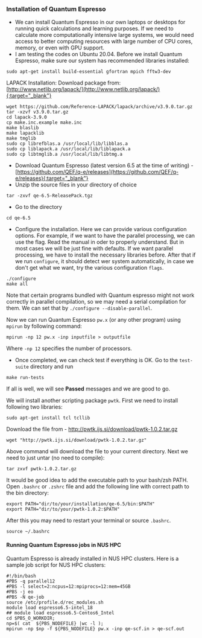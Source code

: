 ### Installation of Quantum Espresso

- We can install Quantum Espresso in our own laptops or desktops for running quick calculations and learning purposes. If we need to calculate more computationally intensive large systems, we would need access to better computing resources with large number of CPU cores, memory, or even with GPU support.  
- I am testing the codes on Ubuntu 20.04. Before we install Quantum Espresso, make sure our system has recommended libraries installed: 
```
sudo apt-get install build-essential gfortran mpich fftw3-dev
```
LAPACK Installation: 
Download package from: [http://www.netlib.org/lapack/](http://www.netlib.org/lapack/){:target="_blank"}
```
wget https://github.com/Reference-LAPACK/lapack/archive/v3.9.0.tar.gz 
tar -xzvf v3.9.0.tar.gz
cd lapack-3.9.0
cp make.inc.example make.inc
make blaslib
make lapacklib
make tmglib
sudo cp librefblas.a /usr/local/lib/libblas.a
sudo cp liblapack.a /usr/local/lib/liblapack.a
sudo cp libtmglib.a /usr/local/lib/libtmg.a
```
- Download Quantum Espresso (latest version 6.5 at the time of writing) - [https://github.com/QEF/q-e/releases](https://github.com/QEF/q-e/releases){:target="_blank"}
- Unzip the source files in your directory of choice 
```
tar -zxvf qe-6.5-ReleasePack.tgz
```
- Go to the directory 
```
cd qe-6.5
```
- Configure the installation. Here we can provide various configuration options. For example, if we want to have the parallel processing, we can use the flag. Read the manual in oder to properly understand. But in most cases we will be just fine with defaults. If we want parallel processing, we have to install the necessary libraries before. After that if we run `configure`, it should detect wer system automatically, in case we don't get what we want, try the various configuration `flags`. 
```
./configure 
make all
```

Note that certain programs bundled with Quantum espresso might not work correctly in parallel compilation, so we may need a serial compilation for them. We can set that by `./configure --disable-parallel`. 

Now we can run Quantum Espresso `pw.x` (or any other program) using `mpirun` by following command: 
```
mpirun -np 12 pw.x -inp inputfile > outputfile
```
Where `-np 12` specifies the number of processors. 

- Once completed, we can check test if everything is OK. Go to the `test-suite` directory and run 
```
make run-tests
```
If all is well, we will see **Passed** messages and we are good to go. 

We will install another scripting package `pwtk`. First we need to install following two libraries: 
```
sudo apt-get install tcl tcllib
```
Download the file from - <http://pwtk.ijs.si/download/pwtk-1.0.2.tar.gz>
```
wget "http://pwtk.ijs.si/download/pwtk-1.0.2.tar.gz"
```
Above command will download the file to your current directory. Next we need to just untar (no need to compile): 
```
tar zxvf pwtk-1.0.2.tar.gz
```

It would be good idea to add the executable path to your bash/zsh PATH. Open `.bashrc` or `.zshrc` file and add the following line with correct path to the bin directory: 
```
export PATH="dir/to/your/installation/qe-6.5/bin:$PATH"
export PATH="dir/to/your/pwtk-1.0.2:$PATH"
```
After this you may need to restart your terminal or source `.bashrc`. 

```
source ~/.bashrc
```

#### Running Quantum Espresso jobs in NUS HPC
Quantum Espresso is already installed in NUS HPC clusters. Here is a sample job script for NUS HPC clusters:
```
#!/bin/bash
#PBS -q parallel12
#PBS -l select=2:ncpus=12:mpiprocs=12:mem=45GB 
#PBS -j eo 
#PBS -N qe-job
source /etc/profile.d/rec_modules.sh
module load espresso6.5-intel_18
## module load espresso6.5-Centos6_Intel
cd $PBS_O_WORKDIR;
np=$( cat  ${PBS_NODEFILE} |wc -l );
mpirun -np $np -f ${PBS_NODEFILE} pw.x -inp qe-scf.in > qe-scf.out
```
